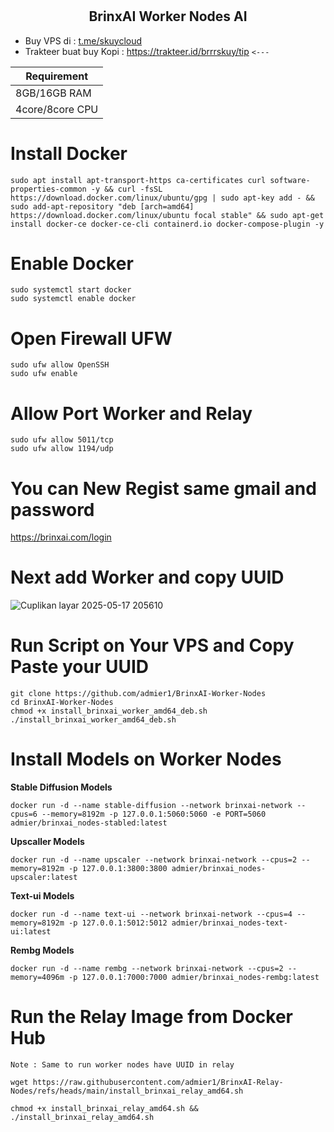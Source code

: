 # <h2 align=center>BrinxAI Worker Nodes AI</h2>
- Buy VPS di : [t.me/skuycloud](t.me/skuycloud)
- Trakteer buat buy Kopi : https://trakteer.id/brrrskuy/tip `<---`

| **Requirement**         |
|-------------------------|
| 8GB/16GB RAM       |
| 4core/8core    CPU   |

# Install Docker
```
sudo apt install apt-transport-https ca-certificates curl software-properties-common -y && curl -fsSL https://download.docker.com/linux/ubuntu/gpg | sudo apt-key add - && sudo add-apt-repository "deb [arch=amd64] https://download.docker.com/linux/ubuntu focal stable" && sudo apt-get install docker-ce docker-ce-cli containerd.io docker-compose-plugin -y
```
# Enable Docker
```
sudo systemctl start docker
sudo systemctl enable docker
```
# Open Firewall UFW
```
sudo ufw allow OpenSSH
sudo ufw enable
```
# Allow Port Worker and Relay
```
sudo ufw allow 5011/tcp
sudo ufw allow 1194/udp
```
# You can New Regist same gmail and password
https://brinxai.com/login

# Next add Worker and copy UUID
![Cuplikan layar 2025-05-17 205610](https://github.com/user-attachments/assets/87e86860-39b5-4df7-b30a-ad6ec847b5e7)

# Run Script on Your VPS and Copy Paste your UUID
```
git clone https://github.com/admier1/BrinxAI-Worker-Nodes
cd BrinxAI-Worker-Nodes
chmod +x install_brinxai_worker_amd64_deb.sh
./install_brinxai_worker_amd64_deb.sh
```
# Install Models on Worker Nodes
  **Stable Diffusion Models**
  ```
  docker run -d --name stable-diffusion --network brinxai-network --cpus=6 --memory=8192m -p 127.0.0.1:5060:5060 -e PORT=5060 admier/brinxai_nodes-stabled:latest
  ```
  **Upscaller Models**
  ```
  docker run -d --name upscaler --network brinxai-network --cpus=2 --memory=8192m -p 127.0.0.1:3800:3800 admier/brinxai_nodes-upscaler:latest
  ```
  **Text-ui Models**
  ```
  docker run -d --name text-ui --network brinxai-network --cpus=4 --memory=8192m -p 127.0.0.1:5012:5012 admier/brinxai_nodes-text-ui:latest
  ```
  **Rembg Models**
  ```
  docker run -d --name rembg --network brinxai-network --cpus=2 --memory=4096m -p 127.0.0.1:7000:7000 admier/brinxai_nodes-rembg:latest
  ```
# Run the Relay Image from Docker Hub
`Note : Same to run worker nodes have UUID in relay`
```
wget https://raw.githubusercontent.com/admier1/BrinxAI-Relay-Nodes/refs/heads/main/install_brinxai_relay_amd64.sh
```
```
chmod +x install_brinxai_relay_amd64.sh && ./install_brinxai_relay_amd64.sh
```
